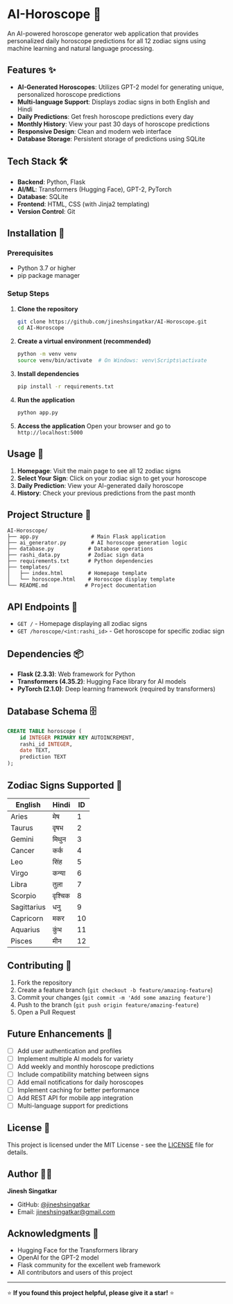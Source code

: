 # AI-Horoscope 🔮

An AI-powered horoscope generator web application that provides personalized daily horoscope predictions for all 12 zodiac signs using machine learning and natural language processing.

## Features ✨

- **AI-Generated Horoscopes**: Utilizes GPT-2 model for generating unique, personalized horoscope predictions
- **Multi-language Support**: Displays zodiac signs in both English and Hindi
- **Daily Predictions**: Get fresh horoscope predictions every day
- **Monthly History**: View your past 30 days of horoscope predictions
- **Responsive Design**: Clean and modern web interface
- **Database Storage**: Persistent storage of predictions using SQLite

## Tech Stack 🛠️

- **Backend**: Python, Flask
- **AI/ML**: Transformers (Hugging Face), GPT-2, PyTorch
- **Database**: SQLite
- **Frontend**: HTML, CSS (with Jinja2 templating)
- **Version Control**: Git

## Installation 🚀

### Prerequisites
- Python 3.7 or higher
- pip package manager

### Setup Steps

1. **Clone the repository**
   ```bash
   git clone https://github.com/jineshsingatkar/AI-Horoscope.git
   cd AI-Horoscope
   ```

2. **Create a virtual environment (recommended)**
   ```bash
   python -m venv venv
   source venv/bin/activate  # On Windows: venv\Scripts\activate
   ```

3. **Install dependencies**
   ```bash
   pip install -r requirements.txt
   ```

4. **Run the application**
   ```bash
   python app.py
   ```

5. **Access the application**
   Open your browser and go to `http://localhost:5000`

## Usage 📖

1. **Homepage**: Visit the main page to see all 12 zodiac signs
2. **Select Your Sign**: Click on your zodiac sign to get your horoscope
3. **Daily Prediction**: View your AI-generated daily horoscope
4. **History**: Check your previous predictions from the past month

## Project Structure 📁

```
AI-Horoscope/
├── app.py                 # Main Flask application
├── ai_generator.py        # AI horoscope generation logic
├── database.py           # Database operations
├── rashi_data.py         # Zodiac sign data
├── requirements.txt      # Python dependencies
├── templates/
│   ├── index.html        # Homepage template
│   └── horoscope.html    # Horoscope display template
└── README.md            # Project documentation
```

## API Endpoints 🔌

- `GET /` - Homepage displaying all zodiac signs
- `GET /horoscope/<int:rashi_id>` - Get horoscope for specific zodiac sign

## Dependencies 📦

- **Flask (2.3.3)**: Web framework for Python
- **Transformers (4.35.2)**: Hugging Face library for AI models
- **PyTorch (2.1.0)**: Deep learning framework (required by transformers)

## Database Schema 🗄️

```sql
CREATE TABLE horoscope (
    id INTEGER PRIMARY KEY AUTOINCREMENT,
    rashi_id INTEGER,
    date TEXT,
    prediction TEXT
);
```

## Zodiac Signs Supported 🌟

| English | Hindi | ID |
|---------|-------|-----|
| Aries | मेष | 1 |
| Taurus | वृषभ | 2 |
| Gemini | मिथुन | 3 |
| Cancer | कर्क | 4 |
| Leo | सिंह | 5 |
| Virgo | कन्या | 6 |
| Libra | तुला | 7 |
| Scorpio | वृश्चिक | 8 |
| Sagittarius | धनु | 9 |
| Capricorn | मकर | 10 |
| Aquarius | कुंभ | 11 |
| Pisces | मीन | 12 |

## Contributing 🤝

1. Fork the repository
2. Create a feature branch (`git checkout -b feature/amazing-feature`)
3. Commit your changes (`git commit -m 'Add some amazing feature'`)
4. Push to the branch (`git push origin feature/amazing-feature`)
5. Open a Pull Request

## Future Enhancements 🚀

- [ ] Add user authentication and profiles
- [ ] Implement multiple AI models for variety
- [ ] Add weekly and monthly horoscope predictions
- [ ] Include compatibility matching between signs
- [ ] Add email notifications for daily horoscopes
- [ ] Implement caching for better performance
- [ ] Add REST API for mobile app integration
- [ ] Multi-language support for predictions

## License 📄

This project is licensed under the MIT License - see the [LICENSE](LICENSE) file for details.

## Author 👨‍💻

**Jinesh Singatkar**
- GitHub: [@jineshsingatkar](https://github.com/jineshsingatkar)
- Email: jineshsingatkar@gmail.com

## Acknowledgments 🙏

- Hugging Face for the Transformers library
- OpenAI for the GPT-2 model
- Flask community for the excellent web framework
- All contributors and users of this project

---

⭐ **If you found this project helpful, please give it a star!** ⭐
